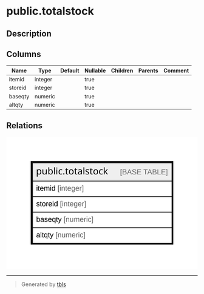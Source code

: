 # public.totalstock

## Description

## Columns

| Name | Type | Default | Nullable | Children | Parents | Comment |
| ---- | ---- | ------- | -------- | -------- | ------- | ------- |
| itemid | integer |  | true |  |  |  |
| storeid | integer |  | true |  |  |  |
| baseqty | numeric |  | true |  |  |  |
| altqty | numeric |  | true |  |  |  |

## Relations

![er](public.totalstock.svg)

---

> Generated by [tbls](https://github.com/k1LoW/tbls)
